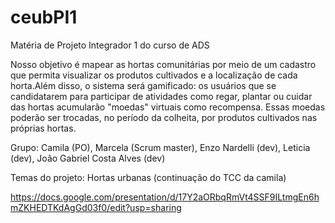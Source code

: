 # ceubPI1
Matéria de Projeto Integrador 1 do curso de ADS 

Nosso objetivo é mapear as hortas comunitárias por meio de um cadastro que permita visualizar os produtos cultivados e a localização de cada horta.Além disso, o sistema será gamificado: os usuários que se candidatarem para participar de atividades como regar, plantar ou cuidar das hortas acumularão "moedas" virtuais como recompensa. Essas moedas poderão ser trocadas, no período da colheita, por produtos cultivados nas próprias hortas.

Grupo:
Camila (PO),
Marcela (Scrum master),
Enzo Nardelli (dev),
Leticia (dev),
João Gabriel Costa Alves (dev)

Temas do projeto:
Hortas urbanas (continuação do TCC da camila)

https://docs.google.com/presentation/d/17Y2aORbqRmVt4SSF9ILtmgEn6hmZKHEDTKdAgGd03f0/edit?usp=sharing
